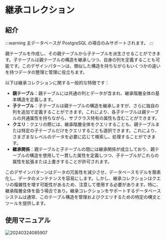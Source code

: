# 継承コレクション

<PluginInfo name="data-source-main"></PluginInfo>

## 紹介

:::warning
主データベースが PostgreSQL の場合のみサポートされます。
:::

親テーブルを作成し、その親テーブルから子テーブルを派生させることができます。子テーブルは親テーブルの構造を継承しつつ、自身の列を定義することも可能です。このデザインパターンは、類似した構造を持ちながらもいくつかの違いを持つデータの整理と管理に役立ちます。

以下は継承コレクションに関する一般的な特徴です：

- **親テーブル**：親テーブルには共通の列とデータが含まれ、継承階層全体の基本構造を定義します。
- **子テーブル**：子テーブルは親テーブルの構造を継承しますが、さらに独自の列を追加で定義することができます。これにより、各子テーブルは親テーブルの共通属性を持ちながら、サブクラス特有の属性も含むことができます。
- **クエリ**：クエリの際には、継承階層全体をクエリすることも、親テーブルまたは特定の子テーブルだけをクエリすることも選択できます。これにより、さまざまなレベルのデータを必要に応じて検索し、処理することができます。
- **継承関係**：親テーブルと子テーブルの間には継承関係が成立しており、親テーブルの構造を使用して一貫した属性を定義しつつ、子テーブルがこれらの属性を拡張または上書きすることが許可されます。

このデザインパターンはデータの冗長性を減少させ、データベースモデルを簡素化し、データのメンテナンスを容易にします。しかし、継承コレクションはクエリの複雑性を増す可能性があるため、注意して使用する必要があります。特に、継承階層全体を扱う場合であり。継承コレクションをサポートするデータベースシステムは通常、このテーブル構造を管理およびクエリするための特定の構文とツールを提供します。

## 使用マニュアル

![20240324085907](https://static-docs.nocobase.com/20240324085907.png)

